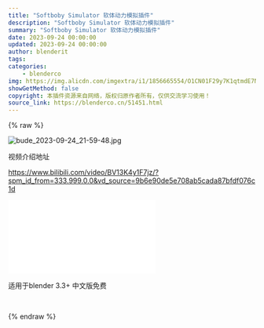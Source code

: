 ```yaml
---
title: "Softboby Simulator 软体动力模拟插件"
description: "Softboby Simulator 软体动力模拟插件"
summary: "Softboby Simulator 软体动力模拟插件"
date: 2023-09-24 00:00:00
updated: 2023-09-24 00:00:00
author: blenderit
tags: 
categories:
    - blenderco
img: https://img.alicdn.com/imgextra/i1/1856665554/O1CN01F29y7K1qtmdE7NmzP_!!1856665554.jpg
showGetMethod: false
copyright: 本插件资源来自网络，版权归原作者所有，仅供交流学习使用！
source_link: https://blenderco.cn/51451.html
---
```


{% raw %}
<p><img src="https://img.alicdn.com/imgextra/i1/1856665554/O1CN01F29y7K1qtmdE7NmzP_!!1856665554.jpg" alt="bude_2023-09-24_21-59-48.jpg"></p><p>视频介绍地址</p><p><a href="https://www.bilibili.com/video/BV13K4y1F7jz/?spm_id_from=333.999.0.0&amp;vd_source=9b6e90de5e708ab5cada87bfdf076c1d">https://www.bilibili.com/video/BV13K4y1F7jz/?spm_id_from=333.999.0.0&amp;vd_source=9b6e90de5e708ab5cada87bfdf076c1d</a></p><div id="external-video-b0fae22c6a" class="external-video"><iframe frameborder="0" src="//player.bilibili.com/player.html?aid=873777865&amp;bvid=BV13K4y1F7jz&amp;cid=1277094762&amp;p=1" allowfullscreen="true"></iframe></div><p>适用于blender 3.3+ 中文版免费</p><p> </p>
<div style="display: none">blenderco</div>
{% endraw %}